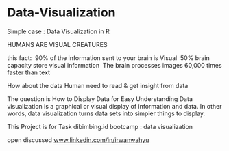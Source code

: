 # Data-Visualization
Simple case : Data Visualization in R

HUMANS ARE VISUAL CREATURES

this fact:
️ 90% of the information sent to your brain is Visual
️ 50% brain capacity store visual information
️ The brain processes images 60,000 times faster than text

How about the data
Human need to read & get insight from data

The question is
How to Display Data for Easy Understanding
Data visualization is a graphical or visual display of information and data.
In other words, data visualization turns data sets into simpler things to display.

This Project is for Task dibimbing.id bootcamp : data visualization

open discussed www.linkedin.com/in/irwanwahyu
